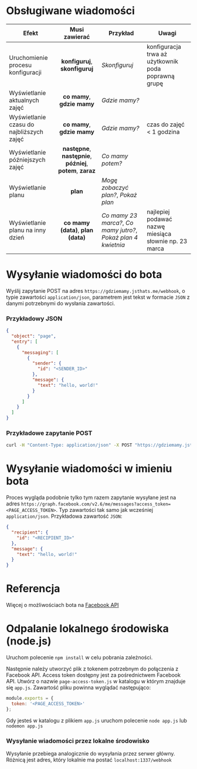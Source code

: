# Obsługiwane wiadomości

| Efekt                                    |                         Musi zawierać                          | Przykład                                                       | Uwagi                                                 |
| ---------------------------------------- | :------------------------------------------------------------: | -------------------------------------------------------------- | ----------------------------------------------------- |
| Uruchomienie procesu konfiguracji        |                **konfiguruj**, **skonfiguruj**                 | *Skonfiguruj*                                                  | konfiguracja trwa aż użytkownik poda poprawną grupę   |
| Wyświetlanie aktualnych zajęć            |                  **co mamy**, **gdzie mamy**                   | *Gdzie mamy?*                                                  |
| Wyświetlanie czasu do najbliższych zajęć |                  **co mamy**, **gdzie mamy**                   | *Gdzie mamy?*                                                  | czas do zajęć < 1 godzina                             |
| Wyświetlanie późniejszych zajęć          | **następne**, **następnie**, **później**, **potem**, **zaraz** | *Co mamy potem?*                                               |
| Wyświetlanie planu                       |                            **plan**                            | *Mogę zobaczyć plan?*, *Pokaż plan*                            |
| Wyświetlanie planu na inny dzień         |              **co mamy (data)**, **plan (data)**               | *Co mamy 23 marca?*, *Co mamy jutro?*, *Pokaż plan 4 kwietnia* | najlepiej podawać nazwę miesiąca słownie np. 23 marca |



# Wysyłanie wiadomości do bota

Wyślij zapytanie POST na adres `https://gdziemamy.jsthats.me/webhook`, o typie zawartości `application/json`, parametrem jest tekst w formacie `JSON` z danymi potrzebnymi do wysłania zawartości.

### Przykładowy JSON

```json
{
  "object": "page",
  "entry": [
    {
      "messaging": [
        {
          "sender": {
            "id": "<SENDER_ID>"
          },
          "message": {
            "text": "hello, world!"
          }
        }
      ]
    }
  ]
}
```

### Przykładowe zapytanie POST

```bash
curl -H "Content-Type: application/json" -X POST "https://gdziemamy.jsthats.me/webhook" -d '{"object":"page","entry": [{"messaging": [{"sender":{"id":"<SENDER_ID>"},"message":{"text":"hello, world!"}}]}]}'
```

# Wysyłanie wiadomości w imieniu bota

Proces wygląda podobnie tylko tym razem zapytanie wysyłane jest na adres `https://graph.facebook.com/v2.6/me/messages?access_token=<PAGE_ACCESS_TOKEN>`. Typ zawartości tak samo jak wcześniej `application/json`. Przykładowa zawartość `JSON`:

```json
{
  "recipient": {
    "id": "<RECIPIENT_ID>"
  },
  "message": {
    "text": "hello, world!"
  }
}
```

# Referencja

Więcej o możliwościach bota na [Facebook API](https://developers.facebook.com/docs/messenger-platform)

# Odpalanie lokalnego środowiska (node.js)

Uruchom polecenie `npm install` w celu pobrania zależności.

Następnie należy utworzyć plik z tokenem potrzebnym do połączenia z Facebook API. Access token dostępny jest za pośrednictwem Facebook API. Utwórz o nazwie `page-access-token.js` w katalogu w którym znajduje się `app.js`. Zawartość pliku powinna wyglądać następująco:

```javascript
module.exports = {
  token: '<PAGE_ACCESS_TOKEN>'
};
```

Gdy jesteś w katalogu z plikiem `app.js` uruchom polecenie `node app.js` lub `nodemon app.js`

### Wysyłanie wiadomości przez lokalne środowisko

Wysyłanie przebiega analogicznie do wysyłania przez serwer główny. Różnicą jest adres, który lokalnie ma postać `localhost:1337/webhook`
